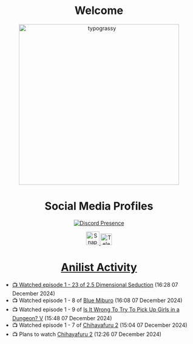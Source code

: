 <div align="center">

# Welcome
<a href="https://github.com/kawarimidoll/typograssy">
    <img alt="typograssy" src="https://typograssy.deno.dev/api?text=%E3%82%88%E3%81%86%E3%81%93%E3%81%9D%E3%81%BF%E3%81%AA%E3%81%95%E3%82%93%20-%20Sheby--&&l0=none&l1=82d9d0&l2=027353&l3=038c4c&l4=01402e&bg=none&frame=none&speed=100&comment=" width="421.99">
</a>

</div>

<div align="center">

# Social Media Profiles

[![Discord Presence](https://lanyard.cnrad.dev/api/612532963938271232)](https://discord.com/users/612532963938271232)


<a href="https://www.snapchat.com/add/a.sheby" title="Snapchat Profile">
    <img src="https://www.freepnglogos.com/uploads/snapchat-logo-png-0.png" width="35" alt="Snapchat Logo" />


<a href="https://t.me/ASheby" title="Telegram Profile">
    <img src="https://www.freepnglogos.com/uploads/telegram-logo-png-0.png" width="30" alt="Telegram Logo" />


</div>

<div align="center">

# Anilist Activity

</div>

<!-- ANILIST_ACTIVITY:start -->

-   📺 Watched episode 1 - 23 of [2.5 Dimensional Seduction](https://anilist.co/anime/158559) (16:28 07 December 2024)
-   📺 Watched episode 1 - 8 of [Blue Miburo](https://anilist.co/anime/169258) (16:08 07 December 2024)
-   📺 Watched episode 1 - 9 of [Is It Wrong To Try To Pick Up Girls in a Dungeon? V](https://anilist.co/anime/170732) (15:48 07 December 2024)
-   📺 Watched episode 1 - 7 of [Chihayafuru 2](https://anilist.co/anime/14397) (15:04 07 December 2024)
-   📺 Plans to watch [Chihayafuru 2](https://anilist.co/anime/14397) (12:26 07 December 2024)

<!-- ANILIST_ACTIVITY:end -->
